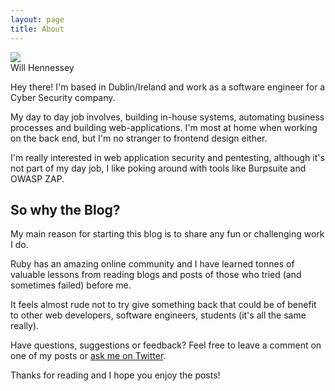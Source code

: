 ```yaml
---
layout: page
title: About
---
```


<div class="avatar">
  <img src="{{ site.url }}/public/images/avatar.jpg" class="avatar-image"></img>
  <div class="avatar-name">Will Hennessey</div>
</div>

<p class="message">
  Hey there! I'm based in Dublin/Ireland and work as a software engineer for a Cyber Security company.
</p>

My day to day job involves, building in-house systems, automating business processes and building web-applications.
I'm most at home when working on the back end, but I'm no stranger to frontend design either.

I'm really interested in web application security and pentesting, although it's not part of my day job, I like poking around with tools like Burpsuite and OWASP ZAP.

## So why the Blog?

My main reason for starting this blog is to share any fun or challenging work I do.

Ruby has an amazing online community and I have learned tonnes of valuable lessons from reading blogs and posts of those who tried (and sometimes failed) before me.

It feels almost rude not to try give something back that could be of benefit to other web developers, software engineers, students (it's all the same really).

Have questions, suggestions or feedback? Feel free to leave a comment on one of my posts or [ask me on Twitter](https://twitter.com/sicklickwill).

Thanks for reading and I hope you enjoy the posts!
